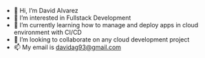 - 👋 Hi, I’m David Alvarez
- 👀 I’m interested in Fullstack Development
- 🌱 I’m currently learning how to manage and deploy apps in cloud environment with CI/CD
- 💞️ I’m looking to collaborate on any cloud development project
- 📫 My email is davidag93@gmail.com

